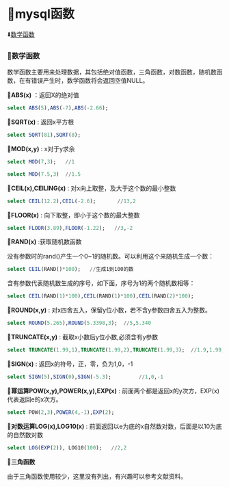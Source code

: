 # :rocket:mysql函数	 #

:arrow_down:[数学函数](#a1)


<p id="a1"></p>

### :round_pushpin:数学函数 ###

数学函数主要用来处理数据，其包括绝对值函数，三角函数，对数函数，随机数函数，在有错误产生时，数学函数将会返回空值NULL。

**:arrow_up_small:ABS(x)** ：返回X的绝对值

```sql
select ABS(5),ABS(-7),ABS(-2.66);
```

**:arrow_up_small:SQRT(x)** : 返回x平方根

```sql
select SQRT(81),SQRT(8);
```

**:arrow_up_small:MOD(x,y)** : x对于y求余

```sql
select MOD(7,3);   //1

select MOD(7.5,3)  //1.5
```

**:arrow_up_small:CEIL(x),CEILING(x)** :  对x向上取整，及大于这个数的最小整数

```sql
select CEIL(12.2),CEIL(-2.6);       //13,2
```


**:arrow_up_small:FLOOR(x)** : 向下取整，即小于这个数的最大整数

```sql
select FLOOR(3.89),FLOOR(-1.22);   //3,-2
```

**:arrow_up_small:RAND(x)** :获取随机数函数

没有参数时的rand()产生一个0~1的随机数。可以利用这个来随机生成一个数：

```sql
select CEIL(RAND()*100);   //生成1到100的数
```

含有参数代表随机数生成的序号，如下面，序号为1的两个随机数相等：

```sql
select CEIL(RAND(1)*100),CEIL(RAND(1)*100),CEIL(RAND(2)*100);
```

**:arrow_up_small:ROUND(x,y)** : 对x四舍五入，保留y位小数，若不含y参数四舍五入为整数。

```sql
select ROUND(5.265),ROUND(5.3398,3);  //5,5.340
```

**:arrow_up_small:TRUNCATE(x,y)** : 截取x小数后y位小数,必须含有y参数

```sql
select TRUNCATE(1.99,1),TRUNCATE(1.99,2),TRUNCATE(1.99,3);  //1.9,1.99,1.990
```

**:arrow_up_small:SIGN(x)** : 返回x的符号，正，零，负为1,0，-1

```sql
select SIGN(5),SIGN(0),SIGN(-5.3);         //1,0,-1
```

**:arrow_up_small:幂运算POW(x,y),POWER(x,y),EXP(x)** : 前面两个都是返回x的y次方，EXP(x)代表返回e的x次方。

```sql
select POW(2,3),POWER(4,-1),EXP(2);
```

**:arrow_up_small:对数运算LOG(x),LOG10(x)** : 前面返回以e为底的x自然数对数，后面是以10为底的自然数对数

```sql
select LOG(EXP(2)), LOG10(100);   //2,2
```

**:arrow_up_small:三角函数**

由于三角函数使用较少，这里没有列出，有兴趣可以参考文献资料。






